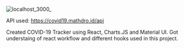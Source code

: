![localhost_3000_](https://user-images.githubusercontent.com/60960142/82900452-2d1e2c00-9f7a-11ea-9e5e-900c07d2c623.png)

API used: https://covid19.mathdro.id/api

Created COVID-19 Tracker using React, Charts.JS and Material UI. 
Got understaing of react workflow and different hooks used in this project.
